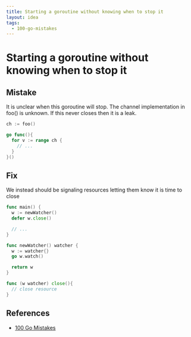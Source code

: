 ```yaml
---
title: Starting a goroutine without knowing when to stop it
layout: idea
tags:
  - 100-go-mistakes
---
```


# Starting a goroutine without knowing when to stop it

## Mistake

It is unclear when this goroutine will stop. The channel implementation in foo()
is unknown. If this never closes then it is a leak.

```go
ch := foo()

go func(){
  for v := range ch {
    // ...
  }
}()
```

## Fix

We instead should be signaling resources letting them know it is time to close

```go
func main() {
  w := newWatcher()
  defer w.close()

  // ...
}

func newWatcher() watcher {
  w := watcher{}
  go w.watch()

  return w
}

func (w watcher) close(){
  // close resource
}
```

## References

- [100 Go Mistakes](/reference/100-Go-Mistakes-and-How-to-Avoid-Them)
